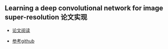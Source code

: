 ## Learning a deep convolutional network for image super-resolution 论文实现

* [论文阅读](https://github.com/jiye-ML/Image_Super_Resolution_Review.git)


* [参考github](https://github.com/tegg89/SRCNN-Tensorflow)